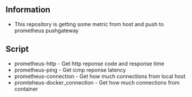 Information
---
 - This repository is getting some metric from host and push to prometheus pushgateway

Script
---

 - prometheus-http - Get http reponse code and response time 
 - prometheus-ping - Get icmp reponse latency
 - prometheus-connection - Get how much connections from local host
 - promteheus-docker_connection - Get how much connections from container
